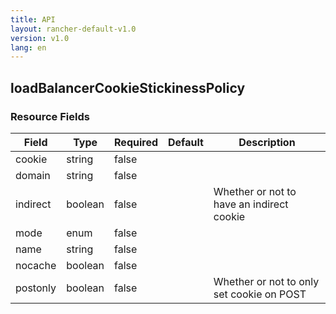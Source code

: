 ```yaml
---
title: API
layout: rancher-default-v1.0
version: v1.0
lang: en
---
```


## loadBalancerCookieStickinessPolicy





### Resource Fields

Field | Type | Required | Default | Description
---|---|---|---|---
cookie | string | false |  | 
domain | string | false |  | 
indirect | boolean | false |  | Whether or not to have an indirect cookie
mode | enum | false |  | 
name | string | false |  | 
nocache | boolean | false |  | 
postonly | boolean | false |  | Whether or not to only set cookie on POST

